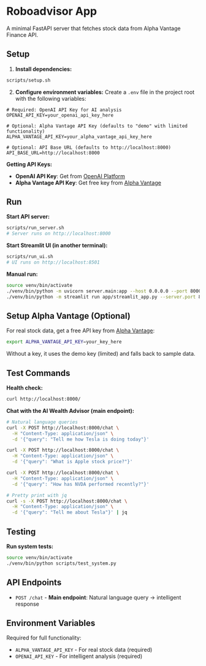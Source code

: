 # Roboadvisor App

A minimal FastAPI server that fetches stock data from Alpha Vantage Finance API.

## Setup

1. **Install dependencies:**
```bash
scripts/setup.sh
```

2. **Configure environment variables:**
Create a `.env` file in the project root with the following variables:

```env
# Required: OpenAI API Key for AI analysis
OPENAI_API_KEY=your_openai_api_key_here

# Optional: Alpha Vantage API Key (defaults to "demo" with limited functionality)
ALPHA_VANTAGE_API_KEY=your_alpha_vantage_api_key_here

# Optional: API Base URL (defaults to http://localhost:8000)
API_BASE_URL=http://localhost:8000
```

**Getting API Keys:**
- **OpenAI API Key**: Get from [OpenAI Platform](https://platform.openai.com/api-keys)
- **Alpha Vantage API Key**: Get free key from [Alpha Vantage](https://www.alphavantage.co/support/#api-key)

## Run

**Start API server:**
```bash
scripts/run_server.sh
# Server runs on http://localhost:8000
```

**Start Streamlit UI (in another terminal):**
```bash
scripts/run_ui.sh
# UI runs on http://localhost:8501
```

**Manual run:**
```bash
source venv/bin/activate
./venv/bin/python -m uvicorn server.main:app --host 0.0.0.0 --port 8000 --reload &
./venv/bin/python -m streamlit run app/streamlit_app.py --server.port 8501
```

## Setup Alpha Vantage (Optional)

For real stock data, get a free API key from [Alpha Vantage](https://www.alphavantage.co/support/#api-key):

```bash
export ALPHA_VANTAGE_API_KEY=your_key_here
```

Without a key, it uses the demo key (limited) and falls back to sample data.

## Test Commands

**Health check:**
```bash
curl http://localhost:8000/
```

**Chat with the AI Wealth Advisor (main endpoint):**
```bash
# Natural language queries
curl -X POST http://localhost:8000/chat \
  -H "Content-Type: application/json" \
  -d '{"query": "Tell me how Tesla is doing today"}'

curl -X POST http://localhost:8000/chat \
  -H "Content-Type: application/json" \
  -d '{"query": "What is Apple stock price?"}'

curl -X POST http://localhost:8000/chat \
  -H "Content-Type: application/json" \
  -d '{"query": "How has NVDA performed recently?"}'

# Pretty print with jq
curl -s -X POST http://localhost:8000/chat \
  -H "Content-Type: application/json" \
  -d '{"query": "Tell me about Tesla"}' | jq
```

## Testing

**Run system tests:**
```bash
source venv/bin/activate
./venv/bin/python scripts/test_system.py
```



## API Endpoints

- `POST /chat` - **Main endpoint**: Natural language query → intelligent response

## Environment Variables

Required for full functionality:
- `ALPHA_VANTAGE_API_KEY` - For real stock data (required)
- `OPENAI_API_KEY` - For intelligent analysis (required)
